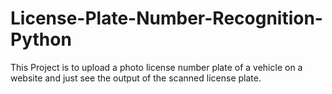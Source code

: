 # License-Plate-Number-Recognition-Python
This Project is to upload a photo license number plate of a vehicle on a website and just see the output of the scanned license plate.
